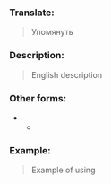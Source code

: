 ### Translate:
>Упомянуть
### Description:
>English description 

### Other forms:
* *
### Example:
>Example of using 
